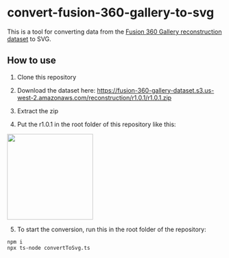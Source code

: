 # convert-fusion-360-gallery-to-svg

This is a tool for converting data from the [Fusion 360 Gallery reconstruction dataset](https://github.com/AutodeskAILab/Fusion360GalleryDataset/blob/master/docs/reconstruction.md) to SVG.

## How to use

1. Clone this repository
2. Download the dataset here: https://fusion-360-gallery-dataset.s3.us-west-2.amazonaws.com/reconstruction/r1.0.1/r1.0.1.zip
3. Extract the zip

4. Put the r1.0.1 in the root folder of this repository like this:

<img src="https://github.com/user-attachments/assets/3e6f5188-e7eb-4c23-a0a8-e3a85c79c4d4" width="200"/>

5. To start the conversion, run this in the root folder of the repository:

```
npm i
npx ts-node convertToSvg.ts
```
